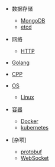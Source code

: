 * 数据存储
  * [MongoDB](datastorage/MongoDB/MongoDB.md)
  * [etcd](datastorage/etcd/README.md)

* 网络
  * [HTTP](network/http/README.md)

* [Golang](golang/README.md)

* [CPP](cpp/README.md)

* [OS](OS/README.md)
  * [Linux](OS/Linux/README.md)

* [容器](container/README.md)
  * [Docker](container/docker/README.md)
  * [kubernetes](container/kubernetes/README.md)

* [杂项]
  * [protobuf](sundry/protobuf/README.md)
  * [WebSocket](sundry/WebSocket/README.md)

